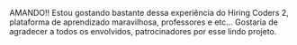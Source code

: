 
AMANDO!! Estou gostando bastante dessa experiência do Hiring Coders 2, plataforma de aprendizado maravilhosa, 
professores e etc... Gostaria de agradecer a todos os envolvidos, patrocinadores por esse lindo projeto.

